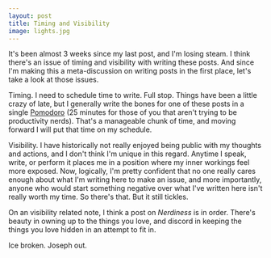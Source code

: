 ```yaml
---
layout: post
title: Timing and Visibility
image: lights.jpg
---
```


It's been almost 3 weeks since my last post, and I'm losing steam. I think there's an issue of timing and visibility with writing these posts. And since I'm making this a meta-discussion on writing posts in the first place, let's take a look at those issues.

Timing. I need to schedule time to write.  Full stop.  Things have been a little crazy of late, but I generally write the bones for one of these posts in a single [Pomodoro](http://pomodorotechnique.com/) (25 minutes for those of you that aren't trying to be productivity nerds). That's a manageable chunk of time, and moving forward I will put that time on my schedule. 

Visibility. I have historically not really enjoyed being public with my thoughts and actions, and I don't think I'm unique in this regard. Anytime I speak, write, or perform it places me in a position where my inner workings feel more exposed. Now, logically, I'm pretty confident that no one really cares enough about what I'm writing here to make an issue, and more importantly, anyone who would start something negative over what I've written here isn't really worth my time. So there's that. But it still tickles.

On an visibility related note, I think a post on *Nerdiness* is in order. There's beauty in owning up to the things you love, and discord in keeping the things you love hidden in an attempt to fit in. 

Ice broken. Joseph out.